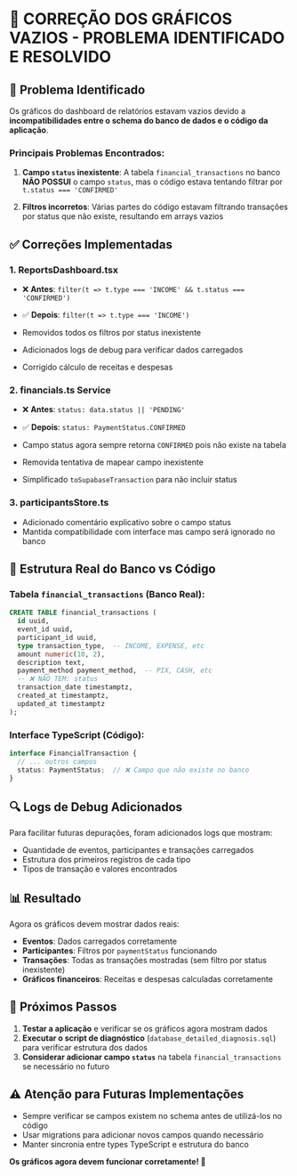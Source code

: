 # 🔧 CORREÇÃO DOS GRÁFICOS VAZIOS - PROBLEMA IDENTIFICADO E RESOLVIDO

## 🚨 Problema Identificado

Os gráficos do dashboard de relatórios estavam vazios devido a **incompatibilidades entre o schema do banco de dados e o código da aplicação**.

### Principais Problemas Encontrados:

1. **Campo `status` inexistente**: A tabela `financial_transactions` no banco **NÃO POSSUI** o campo `status`, mas o código estava tentando filtrar por `t.status === 'CONFIRMED'`

2. **Filtros incorretos**: Várias partes do código estavam filtrando transações por status que não existe, resultando em arrays vazios

## ✅ Correções Implementadas

### 1. **ReportsDashboard.tsx**
- ❌ **Antes**: `filter(t => t.type === 'INCOME' && t.status === 'CONFIRMED')`
- ✅ **Depois**: `filter(t => t.type === 'INCOME')` 

- Removidos todos os filtros por status inexistente
- Adicionados logs de debug para verificar dados carregados
- Corrigido cálculo de receitas e despesas

### 2. **financials.ts Service**
- ❌ **Antes**: `status: data.status || 'PENDING'`
- ✅ **Depois**: `status: PaymentStatus.CONFIRMED`

- Campo status agora sempre retorna `CONFIRMED` pois não existe na tabela
- Removida tentativa de mapear campo inexistente
- Simplificado `toSupabaseTransaction` para não incluir status

### 3. **participantsStore.ts**
- Adicionado comentário explicativo sobre o campo status
- Mantida compatibilidade com interface mas campo será ignorado no banco

## 🎯 Estrutura Real do Banco vs Código

### Tabela `financial_transactions` (Banco Real):
```sql
CREATE TABLE financial_transactions (
  id uuid,
  event_id uuid,
  participant_id uuid,
  type transaction_type,  -- INCOME, EXPENSE, etc
  amount numeric(10, 2),
  description text,
  payment_method payment_method,  -- PIX, CASH, etc
  -- ❌ NÃO TEM: status
  transaction_date timestamptz,
  created_at timestamptz,
  updated_at timestamptz
);
```

### Interface TypeScript (Código):
```typescript
interface FinancialTransaction {
  // ... outros campos
  status: PaymentStatus;  // ❌ Campo que não existe no banco
}
```

## 🔍 Logs de Debug Adicionados

Para facilitar futuras depurações, foram adicionados logs que mostram:
- Quantidade de eventos, participantes e transações carregados
- Estrutura dos primeiros registros de cada tipo
- Tipos de transação e valores encontrados

## 📊 Resultado

Agora os gráficos devem mostrar dados reais:
- **Eventos**: Dados carregados corretamente
- **Participantes**: Filtros por `paymentStatus` funcionando
- **Transações**: Todas as transações mostradas (sem filtro por status inexistente)
- **Gráficos financeiros**: Receitas e despesas calculadas corretamente

## 🚀 Próximos Passos

1. **Testar a aplicação** e verificar se os gráficos agora mostram dados
2. **Executar o script de diagnóstico** (`database_detailed_diagnosis.sql`) para verificar estrutura dos dados
3. **Considerar adicionar campo `status`** na tabela `financial_transactions` se necessário no futuro

## ⚠️ Atenção para Futuras Implementações

- Sempre verificar se campos existem no schema antes de utilizá-los no código
- Usar migrations para adicionar novos campos quando necessário
- Manter sincronia entre types TypeScript e estrutura do banco

**Os gráficos agora devem funcionar corretamente! 🎉**
